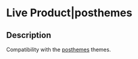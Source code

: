 # Live Product|posthemes

## Description
Compatibility with the [posthemes](https://themeforest.net/collections/5040952-responsive-opencart-themes) themes.
